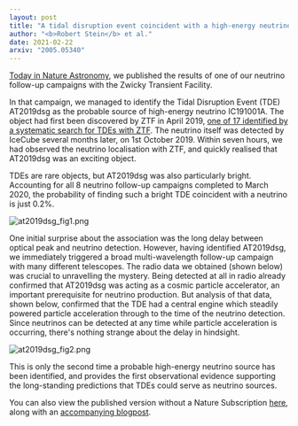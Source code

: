 ```yaml
---
layout: post
title: "A tidal disruption event coincident with a high-energy neutrino"
author: "<b>Robert Stein</b> et al."
date: 2021-02-22
arxiv: "2005.05340"
---
```

[Today in Nature Astronomy](https://dx.doi.org/10.1038/s41550-020-01295-8), we published the results of one of our neutrino follow-up campaigns with the Zwicky Transient Facility. 

In that campaign, we managed to identify the Tidal Disruption Event (TDE) AT2019dsg as the probable source of high-energy neutrino IC191001A. The object had first been discovered by ZTF in April 2019, [one of 17 identified by a systematic search for TDEs with ZTF](https://arxiv.org/abs/2001.01409). The neutrino itself was detected by IceCube several months later, on 1st October 2019. Within seven hours, we had observed the neutrino localisation with ZTF, and quickly realised that AT2019dsg was an exciting object.

TDEs are rare objects, but AT2019dsg was also particularly bright. Accounting for all 8 neutrino follow-up campaigns completed to March 2020, the probability of finding such a bright TDE coincident with a neutrino is just 0.2%.

<img src="/images/research/st2019dsg/at2019dsg_fig1.png" alt="at2019dsg_fig1.png" class="center"/>

One initial surprise about the association was the long delay between optical peak and neutrino detection. However, having identified AT2019dsg, we immediately triggered a broad multi-wavelength follow-up campaign with many different telescopes. The radio data we obtained (shown below) was crucial to unravelling the mystery. Being detected at all in radio already confirmed that AT2019dsg was acting as a cosmic particle accelerator, an important prerequisite for neutrino production. But analysis of that data, shown below, confirmed that the TDE had a central engine which steadily powered particle acceleration through to the time of the neutrino detection. Since neutrinos can be detected at any time while particle acceleration is occurring, there's nothing strange about the delay in hindsight.

<img src="/images/research/st2019dsg/at2019dsg_fig2.png" alt="at2019dsg_fig2.png" class="center"/>

This is only the second time a probable high-energy neutrino source has been identified, and provides the first observational evidence supporting the long-standing predictions that TDEs could serve as neutrino sources. 

You can also view the published version without a Nature Subscription [here](https://rdcu.be/cfGOv), along with an [accompanying blogpost](https://astronomycommunity.nature.com/posts/a-neutrino-from-a-shredded-star).

